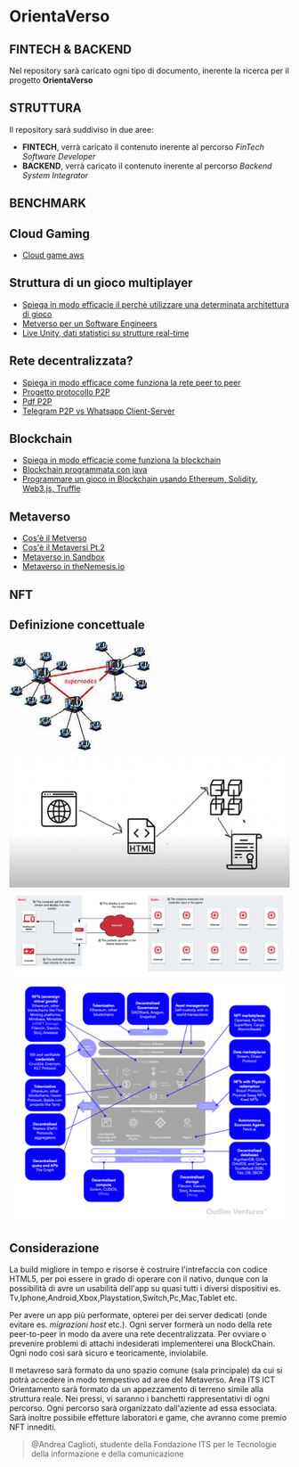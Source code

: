# OrientaVerso

## **FINTECH** & **BACKEND**

Nel repository sarà caricato ogni tipo di documento, inerente la ricerca per il progetto **OrientaVerso**

## **STRUTTURA**

Il repository sarà suddiviso in due aree:
* **FINTECH**, verrà caricato il contenuto inerente al percorso *FinTech Software Developer*
* **BACKEND**, verrà caricato il contenuto inerente al percorso *Backend System Integrator*  

## **BENCHMARK**

## Cloud Gaming
* [Cloud game aws](https://aws.amazon.com/it/gametech/) 

## Struttura di un gioco multiplayer
* [Spiega in modo efficacie il perchè utilizzare una determinata architettura di gioco](https://www.youtube.com/watch?v=77vYKsXC4IE&list=PLwQeV2FDlYkixpJaFuJeqORWUS2_SQ80w&index=8)
* [Metverso per un Software Engineers](https://www.youtube.com/watch?v=gnlYZXuN2vU)
* [Live Unity, dati statistici su strutture real-time](https://www.youtube.com/watch?v=CuQF7hXlVyk)

## Rete decentralizzata?
  * [Spiega in modo efficace come funziona la rete peer to peer](https://www.youtube.com/watch?v=PN08dlKwfUE&list=PLwQeV2FDlYkixpJaFuJeqORWUS2_SQ80w&index=6&t=1s)
  * [Progetto protocollo P2P](https://slideplayer.it/slide/960200/)
  * [Pdf P2P](http://www.ce.uniroma2.it/courses/iw08/lucidi/P2P_4pp.pdf) 
  * [Telegram P2P vs Whatsapp Client-Server](http://www.icircle.it/crittografia-peer-to-peer-telegram-piu-sicura-whatsapp/)

## Blockchain
  * [Spiega in modo efficacie come funziona la blockchain](https://www.youtube.com/watch?v=sX25z_-zMgI&list=PLwQeV2FDlYkixpJaFuJeqORWUS2_SQ80w&index=2)
  * [Blockchain programmata con java](https://www.youtube.com/watch?v=X0v5fN9QPU8&list=PLwQeV2FDlYkixpJaFuJeqORWUS2_SQ80w&index=3)
  * [Programmare un gioco in Blockchain usando Ethereum, Solidity, Web3.js, Truffle](https://www.youtube.com/watch?v=x-6ruqmNS3o&list=PLwQeV2FDlYkixpJaFuJeqORWUS2_SQ80w&index=7)

## Metaverso
* [Cos'è il Metverso](https://www.youtube.com/watch?v=jAa3VsWwQdE)
* [Cos'è il Metaversi Pt.2](https://www.youtube.com/watch?v=e8C_C7wBE68)
* [Metaverso in Sandbox](https://www.youtube.com/watch?v=46_4KRTJZVU)
* [Metaverso in theNemesis.io](https://thenemesis.io/)

## NFT

## Definizione concettuale
![](superNodes_p2p.jpg)
![](build_game_.png)
![](stadia_cloud.png)
![](metaverse_open_source.png)


## Considerazione

La build migliore in tempo e risorse è costruire l'intrefaccia con codice HTML5, per poi essere in grado di operare con il nativo, dunque con la possibilità di avre un usabilità dell'app su quasi tutti i diversi dispositivi es. Tv,Iphone,Android,Xbox,Playstation,Switch,Pc,Mac,Tablet etc.

Per avere un app più performate, opterei per dei server dedicati (onde evitare es. *migrazioni host* etc.). Ogni server formerà un nodo della rete peer-to-peer in modo da avere una rete decentralizzata. Per ovviare o prevenire problemi di attachi indesiderati implementerei una BlockChain. Ogni nodo così sarà sicuro e teoricamente, inviolabile.


Il metavreso sarà formato da uno spazio comune (sala principale) da cui si potrà accedere in modo tempestivo ad aree del Metaverso. Area ITS ICT Orientamento sarà formato da un appezzamento di terreno simile alla struttura reale. Nei pressi, vi saranno i banchetti rappresentativi di ogni percorso. Ogni percorso sarà organizzato dall'aziente ad essa essociata. Sarà inoltre possibile effetture laboratori e game, che avranno come premio NFT innediti.  



>@Andrea Caglioti, studente della Fondazione ITS per le Tecnologie della informazione e della comunicazione



